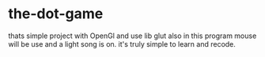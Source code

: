 # the-dot-game
thats simple project with OpenGl  and use lib glut also in this program mouse will be use and a light song is on.
it's truly simple to learn and recode.
